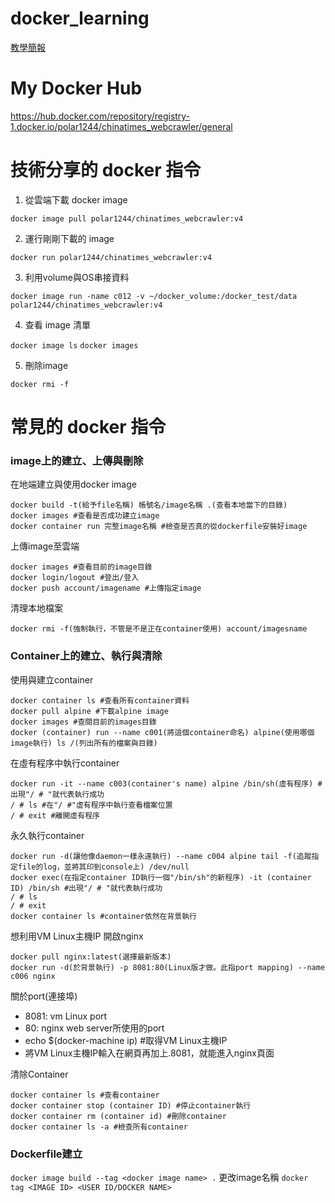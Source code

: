 # docker_learning
[教學簡報](https://www.canva.com/design/DAFDEWeuvlg/g-t9sqDc-06a6h5def2UVg/edit?utm_content=DAFDEWeuvlg&utm_campaign=designshare&utm_medium=link2&utm_source=sharebutton)

# My Docker Hub
https://hub.docker.com/repository/registry-1.docker.io/polar1244/chinatimes_webcrawler/general


# 技術分享的 docker 指令
1. 從雲端下載 docker image

`docker image pull polar1244/chinatimes_webcrawler:v4`

2. 運行剛剛下載的 image

`docker run polar1244/chinatimes_webcrawler:v4`

3. 利用volume與OS串接資料

`docker image run -name c012 -v ~/docker_volume:/docker_test/data polar1244/chinatimes_webcrawler:v4`

4. 查看 image 清單

`docker image ls`
`docker images`

5. 刪除image

`docker rmi -f` 


# 常見的 docker 指令
### image上的建立、上傳與刪除

在地端建立與使用docker image
```
docker build -t(給予file名稱) 帳號名/image名稱 .(查看本地當下的目錄)
docker images #查看是否成功建立image
docker container run 完整image名稱 #檢查是否真的從dockerfile安裝好image
```
上傳image至雲端
```
docker images #查看目前的image目錄
docker login/logout #登出/登入
docker push account/imagename #上傳指定image
```
清理本地檔案
```
docker rmi -f(強制執行，不管是不是正在container使用) account/imagesname
```


### Container上的建立、執行與清除

使用與建立container
```
docker container ls #查看所有container資料
docker pull alpine #下載alpine image
docker images #查閱目前的images目錄
docker (container) run --name c001(將這個container命名) alpine(使用哪個image執行) ls /(列出所有的檔案與目錄)
```
在虛有程序中執行container
```
docker run -it --name c003(container's name) alpine /bin/sh(虛有程序) #出現"/ # "就代表執行成功
/ # ls #在"/ #"虛有程序中執行查看檔案位置
/ # exit #離開虛有程序
```
永久執行container
```
docker run -d(讓他像daemon一樣永遠執行) --name c004 alpine tail -f(追蹤指定file的log，並將其印到console上) /dev/null
docker exec(在指定container ID執行一個"/bin/sh"的新程序) -it (container ID) /bin/sh #出現"/ # "就代表執行成功
/ # ls
/ # exit
docker container ls #container依然在背景執行
```
想利用VM Linux主機IP 開啟nginx
```
docker pull nginx:latest(選擇最新版本)
docker run -d(於背景執行) -p 8081:80(Linux版才做。此指port mapping) --name c006 nginx
```
關於port(連接埠)
- 8081: vm Linux port
- 80:  nginx web server所使用的port
- echo $(docker-machine ip) #取得VM Linux主機IP
- 將VM Linux主機IP輸入在網頁再加上.8081，就能進入nginx頁面

清除Container
```
docker container ls #查看container
docker container stop (container ID) #停止container執行
docker container rm (container id) #刪除container
docker container ls -a #檢查所有container 
```

### Dockerfile建立
`docker image build --tag <docker image name> .`
更改image名稱
`docker tag <IMAGE ID> <USER ID/DOCKER NAME>`

